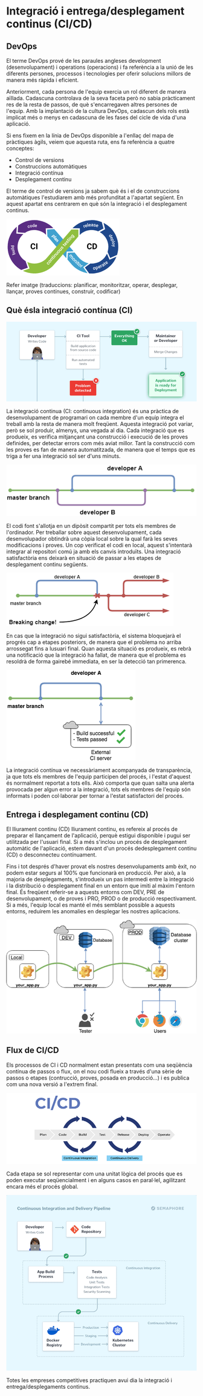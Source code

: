 # Integració i entrega/desplegament continus (CI/CD)

## DevOps

El terme DevOps prové de les paraules angleses development 
(desenvolupament) i operations (operacions) i fa referència a la unió de
les diferents persones, processos i tecnologies per oferir solucions
millors de manera més ràpida i eficient.

Anteriorment, cada persona de l'equip exercia un rol diferent de
manera aïllada. Cadascuna controlava de la seva faceta però no sabia
pràcticament res de la resta de passos, de què s'encarregaven altres
persones de l'equip. Amb la implantació de la cultura DevOps, cadascun
dels rols està implicat més o menys en cadascuna de les fases del cicle
de vida d'una aplicació.

Si ens fixem en la línia de DevOps disponible a l'enllaç del mapa de
pràctiques àgils, veiem que aquesta ruta, ens fa referència a quatre
conceptes:

- Control de versions
- Construccions automàtiques
- Integració contínua
- Desplegament continu



El terme de control de versions ja sabem què és i el de construccions
automàtiques l'estudiarem amb més profunditat a l'apartat següent. En
aquest apartat ens centrarem en què són la integració i el desplegament
continus.



![](img/image6.png)

Refer imatge (traduccions: planificar, monitoritzar, operar, desplegar,
llançar, proves contínues, construir, codificar)





## Què ésla integració contínua (CI)
![](img/image2.png)

La integració continua (CI: continuous integration) és una pràctica de
desenvolupament de programari on cada membre d'un equip integra el
treball amb la resta de manera molt freqüent. Aquesta integració pot
variar, però se sol produir, almenys, una vegada al dia. Cada integració
que es produeix, es verifica mitjançant una construcció i execució de
les proves definides, per detectar errors com més aviat millor. Tant la
construcció com les proves es fan de manera automatitzada, de manera que
el temps que es triga a fer una integració sol ser d'uns minuts.

![](img/image3.png)

El codi font s'allotja en un dipòsit compartit per tots els membres de
l'ordinador. Per treballar sobre aquest desenvolupament, cada
desenvolupador obtindrà una còpia local sobre la qual farà les seves
modificacions i proves. Un cop verificat el codi en local, aquest
s'intentarà integrar al repositori comú ja amb els canvis introduïts.
Una integració satisfactòria ens deixarà en situació de passar a les
etapes de desplegament continu següents.

![](img/image5.png)

En cas que la integració no sigui satisfactòria, el sistema bloquejarà
el progrés cap a etapes posteriors, de manera que el problema no arriba
arrossegat fins a lusuari final. Quan aquesta situació es produeix, es
rebrà una notificació que la integració ha fallat, de manera que el
problema es resoldrà de forma gairebé immediata, en ser la detecció tan
primerenca.

![](img/image4.png)

La integració contínua ve necessàriament acompanyada de transparència,
ja que tots els membres de l'equip participen del procés, i l'estat
d'aquest és normalment reportat a tots ells. Això comporta que quan
salta una alerta provocada per algun error a la integració, tots els
membres de l'equip són informats i poden col·laborar per tornar a
l'estat satisfactori del procés.



## Entrega i desplegament continu (CD)

El lliurament continu (CD) lliurament continu, es refereix al
procés de preparar el llançament de l'aplicació, perquè estigui
disponible i pugui ser utilitzada per l'usuari final. Si a més s'inclou
un procés de desplegament automàtic de l'aplicació, estem davant d'un
procés dedesplegament continu (CD) o desconnecteu
contínuament.

Fins i tot després d'haver provat els nostres desenvolupaments amb
èxit, no podem estar segurs al 100% que funcionarà en producció. Per
això, a la majoria de desplegaments, s'introdueix un pas intermedi
entre la integració i la distribució o desplegament final en un entorn
que imiti al màxim l'entorn final. És freqüent referir-se a aquests
entorns com DEV, PRE de desenvolupament, o de proves i PRO, PROD o de
producció respectivament. Si a més, l'equip local es manté el més
semblant possible a aquests entorns, reduirem les anomalies en desplegar
les nostres aplicacions.

![](img/image1.png)

## Flux de CI/CD

Els processos de CI i CD normalment estan presentats com una seqüència
contínua de passos o flux, on el nou codi flueix a través d'una sèrie
de passos o etapes (contrucció, proves, posada en producció...) i es
publica com una nova versió a l'extrem final.

![](img/image8.png)



Cada etapa se sol representar com una unitat lògica del procés que es
poden executar seqüencialment i en alguns casos en paral·lel, agilitzant
encara més el procés global.

![](img/image7.png)

Totes les empreses competitives practiquen avui dia la integració i
entrega/desplegaments continus.